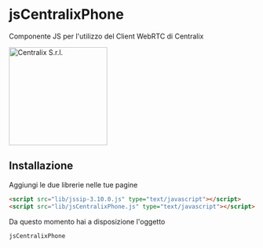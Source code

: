 # jsCentralixPhone
Componente JS per l'utilizzo del Client WebRTC di Centralix

<img src="https://centralix.it/wp-content/uploads/2023/11/Centralix.png" alt="Centralix S.r.l." style="width:200px;"/>


## Installazione
Aggiungi le due librerie nelle tue pagine
```html
<script src="lib/jssip-3.10.0.js" type="text/javascript"></script>
<script src="lib/jsCentralixPhone.js" type="text/javascript"></script>
```

Da questo momento hai a disposizione l'oggetto 

```js
jsCentralixPhone
```